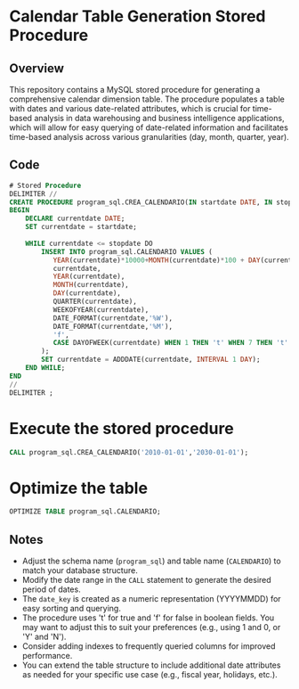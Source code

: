 # Calendar Table Generation Stored Procedure

## Overview

This repository contains a MySQL stored procedure for generating a comprehensive calendar dimension table. The procedure populates a table with dates and various date-related attributes, which is crucial for time-based analysis in data warehousing and business intelligence applications, which will allow for easy querying of date-related information and facilitates time-based analysis across various granularities (day, month, quarter, year).

## Code

```sql
# Stored Procedure
DELIMITER //
CREATE PROCEDURE program_sql.CREA_CALENDARIO(IN startdate DATE, IN stopdate DATE)
BEGIN
    DECLARE currentdate DATE;
    SET currentdate = startdate;
    
    WHILE currentdate <= stopdate DO
        INSERT INTO program_sql.CALENDARIO VALUES (
           YEAR(currentdate)*10000+MONTH(currentdate)*100 + DAY(currentdate),  -- Primary key: YYYYMMDD
           currentdate,                                                         -- Full Date
           YEAR(currentdate),                                                   -- Year
           MONTH(currentdate),                                                  -- Month
           DAY(currentdate),                                                    -- Day
           QUARTER(currentdate),                                                -- Quarter
           WEEKOFYEAR(currentdate),                                             -- Week of the Year
           DATE_FORMAT(currentdate,'%W'),                                       -- Day of the Week (Text)
           DATE_FORMAT(currentdate,'%M'),                                       -- Month (Text)
           'f',                                                                 -- Placeholder Field (modifiable)
           CASE DAYOFWEEK(currentdate) WHEN 1 THEN 't' WHEN 7 THEN 't' ELSE 'f' END -- Weekend flag
        );
        SET currentdate = ADDDATE(currentdate, INTERVAL 1 DAY);
    END WHILE;
END
//
DELIMITER ;
```

# Execute the stored procedure
```sql
CALL program_sql.CREA_CALENDARIO('2010-01-01','2030-01-01');
```

# Optimize the table
```sql
OPTIMIZE TABLE program_sql.CALENDARIO;
```

## Notes

- Adjust the schema name (`program_sql`) and table name (`CALENDARIO`) to match your database structure.
- Modify the date range in the `CALL` statement to generate the desired period of dates.
- The `date_key` is created as a numeric representation (YYYYMMDD) for easy sorting and querying.
- The procedure uses 't' for true and 'f' for false in boolean fields. You may want to adjust this to suit your preferences (e.g., using 1 and 0, or 'Y' and 'N').
- Consider adding indexes to frequently queried columns for improved performance.
- You can extend the table structure to include additional date attributes as needed for your specific use case (e.g., fiscal year, holidays, etc.).
